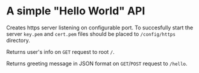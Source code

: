 # A simple "Hello World" API

Creates https server listening on configurable port. To succesfully start the server `key.pem` and `cert.pem` files should be placed to `/config/https` directory.

Returns user's info on `GET` request to root `/`.

Returns greeting message in JSON format on `GET`/`POST` request to `/hello`.